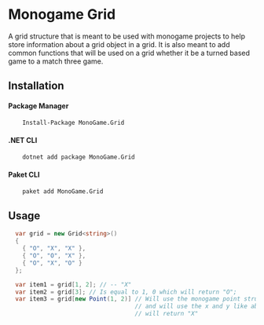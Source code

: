 # Monogame Grid
A grid structure that is meant to be used with monogame projects to help store information about a grid object
in a grid.  It is also meant to add common functions that will be used on a grid whether it be a turned based game
to a match three game.

## Installation
#### Package Manager
```bash
    Install-Package MonoGame.Grid
```
#### .NET CLI
```bash
    dotnet add package MonoGame.Grid
```
#### Paket CLI
```bash
    paket add MonoGame.Grid
```

## Usage
```csharp
  var grid = new Grid<string>()
  {
    { "O", "X", "X" },
    { "O", "O", "X" },
    { "O", "X", "O" }
  };

  var item1 = grid[1, 2]; // -- "X"
  var item2 = grid[3]; // Is equal to 1, 0 which will return "O";
  var item3 = grid[new Point(1, 2)] // Will use the monogame point structure
                                    // and will use the x and y like above which
                                    // will return "X"
```

## 